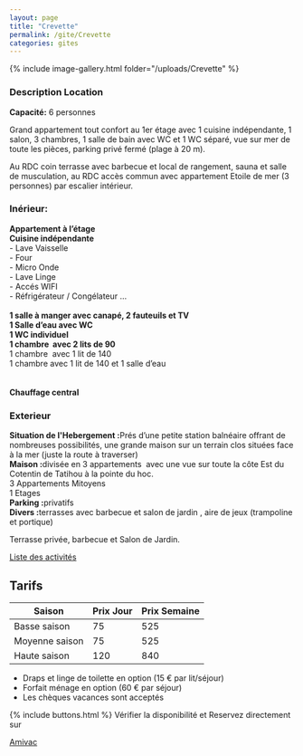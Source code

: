 ```yaml
---
layout: page
title: "Crevette"
permalink: /gite/Crevette
categories: gites
---
```


{% include image-gallery.html folder="/uploads/Crevette" %}

### Description Location

<strong>Capacité:</strong> 6 personnes

<p>Grand appartement tout confort au 1er &eacute;tage avec 1 cuisine ind&eacute;pendante, 1 salon, 3 chambres, 1 salle de bain avec WC et 1 WC s&eacute;par&eacute;, vue sur mer de toute les pi&egrave;ces, parking priv&eacute; ferm&eacute; (plage &agrave; 20 m).</p>
<p>Au RDC coin terrasse avec barbecue et local de rangement, sauna et salle de musculation, au RDC acc&egrave;s commun avec appartement Etoile de mer (3 personnes) par escalier int&eacute;rieur.</p>

### Inérieur:

<p><strong>Appartement &agrave; l&rsquo;&eacute;tage<br /><strong>Cuisine ind&eacute;pendante</strong></strong><br />- Lave Vaisselle<br />- Four<br />- Micro Onde<br />- Lave Linge<br />- Acc&eacute;s WIFI <br />- R&eacute;frig&eacute;rateur / Cong&eacute;lateur &hellip;<br /><br /><strong>1 salle &agrave; manger avec canap&eacute;, 2 fauteuils et TV</strong><strong><br /><strong>1 Salle d&rsquo;eau avec WC</strong><br /><strong>1 WC individuel</strong><br /><strong>1 chambre&nbsp; avec 2 lits de 90 </strong></strong><br />1 chambre &nbsp;avec 1 lit de 140 <br />1 chambre avec 1 lit de 140 et 1 salle d&rsquo;eau <br />&nbsp;<br /><br /><strong>Chauffage central</strong></p>

### Exterieur

<p><strong>Situation de l'Hebergement :</strong>Pr&eacute;s d&rsquo;une petite station baln&eacute;aire offrant de nombreuses possibilit&eacute;s, une grande maison sur un terrain clos situ&eacute;es face &agrave; la mer (juste la route &agrave; traverser)<br /><strong>Maison :</strong>divis&eacute;e en 3 appartements&nbsp; avec une vue sur toute la c&ocirc;te Est du Cotentin de Tatihou &agrave; la pointe du hoc. <br />3 Appartements Mitoyens<br />1 Etages<br /><strong>Parking :</strong>privatifs<br /><strong>Divers :</strong>terrasses avec barbecue et salon de jardin&nbsp;, aire de jeux (trampoline et portique)</p>

<p>Terrasse priv&eacute;e, barbecue et Salon de Jardin.</p>

[Liste des activités](/activites/QueFaire)

## Tarifs

| Saison         | Prix Jour | Prix Semaine |
|----------------|-----------|--------------|
| Basse saison   | 75        | 525          |
| Moyenne saison | 75        | 525          |
| Haute saison   | 120       | 840          |

* Draps et linge de toilette en option (15 &euro; par lit/séjour)
* Forfait ménage en option (60 &euro; par séjour)
* Les chèques vacances sont acceptés


{% include buttons.html %}
Vérifier la disponibilité et Reservez directement sur

<!-- [Amivac](https://www.amivac.com/rental/c931c3ed0410a5e9?hl=fr_FR) -->

<a href="https://www.amivac.com/rental/c931c3ed0410a5e9?hl=fr_FR" class="btn" target="_blank" rel="noopener">Amivac</a>
